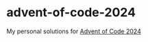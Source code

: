 # advent-of-code-2024

My personal solutions for [Advent of Code 2024](https://adventofcode.com/2024)
